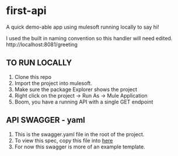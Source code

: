 # first-api
A quick demo-able app using mulesoft running locally to say hi!

I used the built in naming convention so this handler will need edited.
http://localhost:8081/greeting

## TO RUN LOCALLY
1. Clone this repo
2. Import the project into mulesoft.
3. Make sure the package Explorer shows the project
4. Right click on the project -> Run As -> Mule Application
5. Boom, you have a running API with a single GET endpoint

## API SWAGGER - yaml
1. This is the swagger.yaml file in the root of the project.
2. To view this spec, copy this file into [here](http://editor.swagger.io/)
3. For now this swagger is more of an example template.
